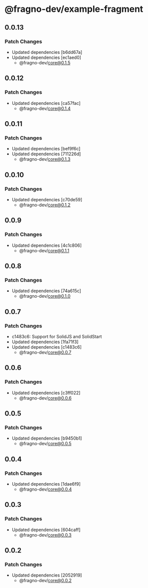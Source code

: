 # @fragno-dev/example-fragment

## 0.0.13

### Patch Changes

- Updated dependencies [b6dd67a]
- Updated dependencies [ec1aed0]
  - @fragno-dev/core@0.1.5

## 0.0.12

### Patch Changes

- Updated dependencies [ca57fac]
  - @fragno-dev/core@0.1.4

## 0.0.11

### Patch Changes

- Updated dependencies [bef9f6c]
- Updated dependencies [711226d]
  - @fragno-dev/core@0.1.3

## 0.0.10

### Patch Changes

- Updated dependencies [c70de59]
  - @fragno-dev/core@0.1.2

## 0.0.9

### Patch Changes

- Updated dependencies [4c1c806]
  - @fragno-dev/core@0.1.1

## 0.0.8

### Patch Changes

- Updated dependencies [74a615c]
  - @fragno-dev/core@0.1.0

## 0.0.7

### Patch Changes

- c1483c6: Support for SolidJS and SolidStart
- Updated dependencies [1fa71f3]
- Updated dependencies [c1483c6]
  - @fragno-dev/core@0.0.7

## 0.0.6

### Patch Changes

- Updated dependencies [c3ff022]
  - @fragno-dev/core@0.0.6

## 0.0.5

### Patch Changes

- Updated dependencies [b9450b1]
  - @fragno-dev/core@0.0.5

## 0.0.4

### Patch Changes

- Updated dependencies [1dae6f9]
  - @fragno-dev/core@0.0.4

## 0.0.3

### Patch Changes

- Updated dependencies [604caff]
  - @fragno-dev/core@0.0.3

## 0.0.2

### Patch Changes

- Updated dependencies [2052919]
  - @fragno-dev/core@0.0.2
